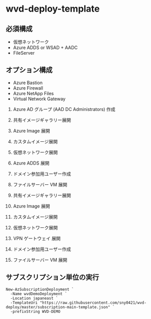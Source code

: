 # wvd-deploy-template


## 必須構成
- 仮想ネットワーク
- Azure ADDS or WSAD + AADC
- FileServer

## オプション構成
- Azure Bastion
- Azure Firewall
- Azure NetApp Files
- Virtual Network Gateway

1. Azure AD グループ (AAD DC Administrators) 作成 
2. 共有イメージギャラリー展開
3. Azure Image 展開
4. カスタムイメージ展開
5. 仮想ネットワーク展開
6. Azure ADDS 展開
7. ドメイン参加用ユーザー作成
8. ファイルサーバー VM 展開


1. 共有イメージギャラリー展開
2. Azure Image 展開
3. カスタムイメージ展開
4. 仮想ネットワーク展開
5. VPN ゲートウェイ 展開
7. ドメイン参加用ユーザー作成
8. ファイルサーバー VM 展開


## サブスクリプション単位の実行
```
New-AzSubscriptionDeployment `
  -Name wvdDemoDeployment `
  -Location japaneast `
  -TemplateUri "https://raw.githubusercontent.com/sny0421/wvd-deploy/master/subscription-main-template.json" `
  -prefixString WVD-DEMO
```
